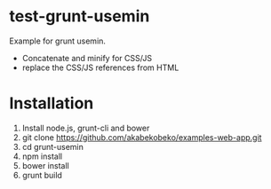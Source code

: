# test-grunt-usemin

Example for grunt usemin.

* Concatenate and minify for CSS/JS
* replace the CSS/JS references from HTML

# Installation

1. Install node.js, grunt-cli and bower
1. git clone https://github.com/akabekobeko/examples-web-app.git
1. cd grunt-usemin
1. npm install
1. bower install
1. grunt build
